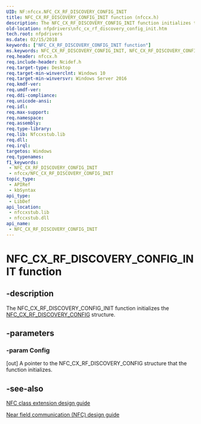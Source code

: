 ```yaml
---
UID: NF:nfccx.NFC_CX_RF_DISCOVERY_CONFIG_INIT
title: NFC_CX_RF_DISCOVERY_CONFIG_INIT function (nfccx.h)
description: The NFC_CX_RF_DISCOVERY_CONFIG_INIT function initializes the NFC_CX_RF_DISCOVERY_CONFIG structure.
old-location: nfpdrivers\nfc_cx_rf_discovery_config_init.htm
tech.root: nfpdrivers
ms.date: 02/15/2018
keywords: ["NFC_CX_RF_DISCOVERY_CONFIG_INIT function"]
ms.keywords: NFC_CX_RF_DISCOVERY_CONFIG_INIT, NFC_CX_RF_DISCOVERY_CONFIG_INIT function [Near-Field Proximity Drivers], nfccx/NFC_CX_RF_DISCOVERY_CONFIG_INIT, nfpdrivers.nfc_cx_rf_discovery_config_init
req.header: nfccx.h
req.include-header: Ncidef.h
req.target-type: Desktop
req.target-min-winverclnt: Windows 10
req.target-min-winversvr: Windows Server 2016
req.kmdf-ver: 
req.umdf-ver: 
req.ddi-compliance: 
req.unicode-ansi: 
req.idl: 
req.max-support: 
req.namespace: 
req.assembly: 
req.type-library: 
req.lib: Nfccxstub.lib
req.dll: 
req.irql: 
targetos: Windows
req.typenames: 
f1_keywords:
 - NFC_CX_RF_DISCOVERY_CONFIG_INIT
 - nfccx/NFC_CX_RF_DISCOVERY_CONFIG_INIT
topic_type:
 - APIRef
 - kbSyntax
api_type:
 - LibDef
api_location:
 - nfccxstub.lib
 - nfccxstub.dll
api_name:
 - NFC_CX_RF_DISCOVERY_CONFIG_INIT
---
```


# NFC_CX_RF_DISCOVERY_CONFIG_INIT function


## -description

The NFC_CX_RF_DISCOVERY_CONFIG_INIT function initializes the <a href="/windows-hardware/drivers/ddi/nfccx/ns-nfccx-_nfc_cx_rf_discovery_config">NFC_CX_RF_DISCOVERY_CONFIG</a> structure.

## -parameters

### -param Config 

[out]
A pointer to the NFC_CX_RF_DISCOVERY_CONFIG structure that the function initializes.

## -see-also

<a href="/windows-hardware/drivers/nfc/nfc-class-extension-">NFC class extension design guide</a>



<a href="/windows-hardware/drivers/nfc/">Near field communication (NFC) design guide</a>
